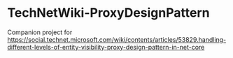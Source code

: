# TechNetWiki-ProxyDesignPattern
Companion project for https://social.technet.microsoft.com/wiki/contents/articles/53829.handling-different-levels-of-entity-visibility-proxy-design-pattern-in-net-core
